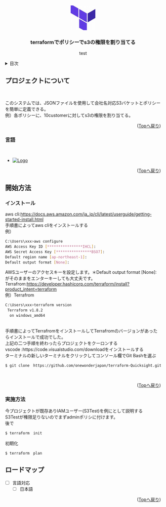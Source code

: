 <a name="readme-top"></a>
<div align="center">
  <a href="https://github.com/onewonderjapan/terraform-Quicksight">
    <img src="images/th.jpg" alt="Logo" width="80" height="80">
  </a>

  <h3 align="center">terraformでポリシーでs3の権限を割り当てる</h3>

  <p align="center">
   test
  </p>
</div>
<details>
  <summary>目次</summary>
  <ol>
    <li>
      <a href="#プロジェクトについて">プロジェクトについて</a>
      <ul>
        <li><a href="#言語">言語</a></li>
      </ul>
    </li>
    <li>
      <a href="#開始方法">開始方法</a>
      <ul>
        <li><a href="#インストール">インストール</a></li>
        <li><a href="#実施方法">実施方法</a></li>
      </ul>
    </li>
    <li><a href="#ロードマップ">ロードマップ</a></li>
  </ol>
</details>

## プロジェクトについて
<br />

このシステムでは、JSONファイルを使用して会社名対応S3バケットとポリシーを簡単に定義できる。
<br />
例）各ポリシーに、10customerに対してs3の権限を割り当てる。
<p align="right">(<a href="#readme-top">Topへ戻り</a>)</p>

### 言語
<br />

* <a href="https://www.terraform.io/">
    <img src="https://img.shields.io/badge/Terraform-0769AD?style=for-the-badge&logo=Terraform&logoColor=white" alt="Logo" width="80" height="20">
  </a>

<p align="right">(<a href="#readme-top">Topへ戻り</a>)</p>

## 開始方法
### インストール
aws cli:https://docs.aws.amazon.com/ja_jp/cli/latest/userguide/getting-started-install.html
<br />
手順書によってaws cliをインストールする
<br />
例）
  ```sh
C:\Users\xxx>aws configure
AWS Access Key ID [****************IHCL]:
AWS Secret Access Key [****************BSO7]:
Default region name [ap-northeast-1]:
Default output format [None]:
  ```
AWSユーザーのアクセスキーを設定します。＊Default output format [None]:がそのままをエンターキーしても大丈夫です。
<br />
Terrafrom:https://developer.hashicorp.com/terraform/install?product_intent=terraform
<br />
 例）Terrafrom
  ```sh
  C:\Users\xxx>terraform version
   Terraform v1.8.2
    on windows_amd64
  ```
  <br />
  手順書によってTerrafromをインストールしてTerrafromのバージョンがあったらインストールで成功でした。
  <br />
  上記の二つ手順を終わったらプロジェクトをクーロンする
  <br />
  vscode :https://code.visualstudio.com/downloadをインストールする
  <br />
  ターミナルの新しいターミナルをクリックしてコンソール欄でGit Bashを選ぶ
  <br />

   ```sh
  $ git clone　https://github.com/onewonderjapan/terraform-Quicksight.git
  ```
<br />
<p align="right">(<a href="#readme-top">Topへ戻り</a>)</p>

### 実施方法
今プロジェクトが既存ありIAMユーザー(S3Test)を例にとして説明する
<br />
S3Testが権限足りないのでまずadminポリシに付けます。
<br />
後で
   ```sh
  $ terraform　init
  ````
  初期化
  ```sh
  $ terraform　plan
  ````


## ロードマップ
- [ ] 言語対応
    - [ ] 日本語
<p align="right">(<a href="#readme-top">Topへ戻り</a>)</p>